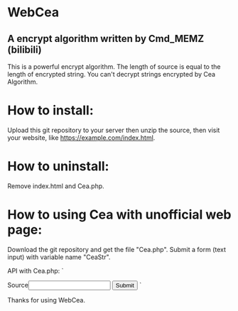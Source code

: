 # WebCea
## A encrypt algorithm written by Cmd_MEMZ (bilibili)

This is a powerful encrypt algorithm.
The length of source is equal to the length of encrypted string.
You can't decrypt strings encrypted by Cea Algorithm.

# How to install:
Upload this git repository to your server then unzip the source, then visit your website, like https://example.com/index.html.

# How to uninstall:
Remove index.html and Cea.php.

# How to using Cea with unofficial web page:
Download the git repository and get the file "Cea.php".
Submit a form (text input) with variable name "CeaStr".



API with Cea.php:
`
<form action="Cea.php" method="post">
Source<input type="text" name="CeaSrc">
<input type="submit" value="Submit">
`



Thanks for using WebCea.
